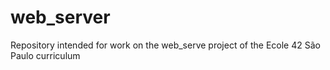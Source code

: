 # web_server
Repository intended for work on the web_serve project of the Ecole 42 São Paulo curriculum
